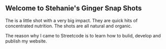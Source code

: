 ## Welcome to Stehanie's Ginger Snap Shots

The is a little shot with a very big impact. They are quick hits of concentrated nutrition. The shots are all natural and organic. 

The reason why I came to Streetcode is to learn how to bulid, develop and publish my website. 
